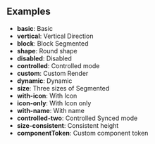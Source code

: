 ## Examples

- **basic**: Basic
- **vertical**: Vertical Direction
- **block**: Block Segmented
- **shape**: Round shape
- **disabled**: Disabled
- **controlled**: Controlled mode
- **custom**: Custom Render
- **dynamic**: Dynamic
- **size**: Three sizes of Segmented
- **with-icon**: With Icon
- **icon-only**: With Icon only
- **with-name**: With name
- **controlled-two**: Controlled Synced mode
- **size-consistent**: Consistent height
- **componentToken**: Custom component token
